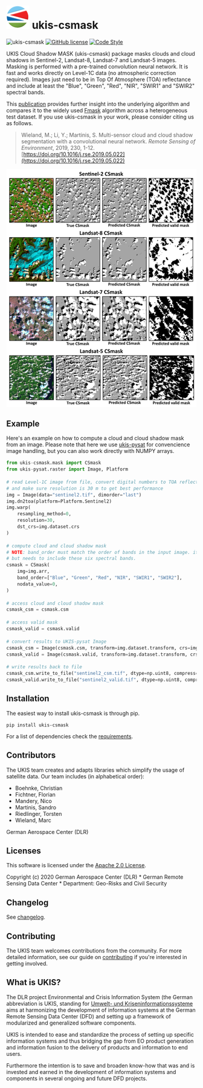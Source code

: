 # [![UKIS](img/ukis-logo.png)](https://www.dlr.de/eoc/en/desktopdefault.aspx/tabid-5413/10560_read-21914/) ukis-csmask

![ukis-csmask](https://github.com/dlr-eoc/ukis-csmask/workflows/ukis-csmask/badge.svg)
[![GitHub license](https://img.shields.io/badge/License-Apache%202.0-blue.svg)](LICENSE)
[![Code Style](https://img.shields.io/badge/code%20style-black-000000.svg)](https://black.readthedocs.io/en/stable/)

UKIS Cloud Shadow MASK (ukis-csmask) package masks clouds and cloud shadows in Sentinel-2, Landsat-8, Landsat-7 and Landsat-5 images. Masking is performed with a pre-trained convolution neural network. It is fast and works directly on Level-1C data (no atmospheric correction required). Images just need to be in Top Of Atmosphere (TOA) reflectance and include at least the "Blue", "Green", "Red", "NIR", "SWIR1" and "SWIR2" spectral bands.

This [publication](https://doi.org/10.1016/j.rse.2019.05.022) provides further insight into the underlying algorithm and compares it to the widely used [Fmask](http://www.pythonfmask.org/en/latest/) algorithm across a heterogeneous test dataset. If you use ukis-csmask in your work, please consider citing us as follows.
> Wieland, M.; Li, Y.; Martinis, S. Multi-sensor cloud and cloud shadow segmentation with a convolutional
neural network. *Remote Sensing of Environment*, 2019, 230, 1-12. [https://doi.org/10.1016/j.rse.2019.05.022](https://doi.org/10.1016/j.rse.2019.05.022)

![Examples](img/examples.png)

## Example
Here's an example on how to compute a cloud and cloud shadow mask from an image. Please note that here we use [ukis-pysat](https://github.com/dlr-eoc/ukis-pysat) for convencience image handling, but you can also work directly with NUMPY arrays.

````python
from ukis-csmask.mask import CSmask
from ukis-pysat.raster import Image, Platform

# read Level-1C image from file, convert digital numbers to TOA reflectance
# and make sure resolution is 30 m to get best performance
img = Image(data="sentinel2.tif", dimorder="last")
img.dn2toa(platform=Platform.Sentinel2)
img.warp(
    resampling_method=0,
    resolution=30,
    dst_crs=img.dataset.crs
)

# compute cloud and cloud shadow mask
# NOTE: band_order must match the order of bands in the input image. it does not have to be in this explicit order,
# but needs to include these six spectral bands.
csmask = CSmask(
    img=img.arr,
    band_order=["Blue", "Green", "Red", "NIR", "SWIR1", "SWIR2"],
    nodata_value=0,
)

# access cloud and cloud shadow mask
csmask_csm = csmask.csm

# access valid mask
csmask_valid = csmask.valid

# convert results to UKIS-pysat Image
csmask_csm = Image(csmask.csm, transform=img.dataset.transform, crs=img.dataset.crs, dimorder="last")
csmask_valid = Image(csmask.valid, transform=img.dataset.transform, crs=img.dataset.crs, dimorder="last")

# write results back to file
csmask_csm.write_to_file("sentinel2_csm.tif", dtype=np.uint8, compress="PACKBITS")
csmask_valid.write_to_file("sentinel2_valid.tif", dtype=np.uint8, compress="PACKBITS", kwargs={"nbits":2})
````

## Installation
The easiest way to install ukis-csmask is through pip.

```shell
pip install ukis-csmask
```

For a list of dependencies check the [requirements](https://github.com/dlr-eoc/ukis-csmask/blob/main/requirements.txt).

## Contributors
The UKIS team creates and adapts libraries which simplify the usage of satellite data. Our team includes (in alphabetical order):
* Boehnke, Christian
* Fichtner, Florian
* Mandery, Nico
* Martinis, Sandro
* Riedlinger, Torsten
* Wieland, Marc

German Aerospace Center (DLR)

## Licenses
This software is licensed under the [Apache 2.0 License](https://github.com/dlr-eoc/ukis-csmask/blob/main/LICENSE).

Copyright (c) 2020 German Aerospace Center (DLR) * German Remote Sensing Data Center * Department: Geo-Risks and Civil Security

## Changelog
See [changelog](https://github.com/dlr-eoc/ukis-csmask/blob/main/CHANGELOG.rst).

## Contributing
The UKIS team welcomes contributions from the community.
For more detailed information, see our guide on [contributing](https://github.com/dlr-eoc/ukis-csmask/blob/main/CONTRIBUTING.md) if you're interested in getting involved.

## What is UKIS?
The DLR project Environmental and Crisis Information System (the German abbreviation is UKIS, standing for [Umwelt- und Kriseninformationssysteme](https://www.dlr.de/eoc/en/desktopdefault.aspx/tabid-5413/10560_read-21914/) aims at harmonizing the development of information systems at the German Remote Sensing Data Center (DFD) and setting up a framework of modularized and generalized software components.

UKIS is intended to ease and standardize the process of setting up specific information systems and thus bridging the gap from EO product generation and information fusion to the delivery of products and information to end users.

Furthermore the intention is to save and broaden know-how that was and is invested and earned in the development of information systems and components in several ongoing and future DFD projects.
